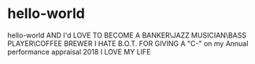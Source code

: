 # hello-world
hello-world AND I'd LOVE TO BECOME A BANKER\JAZZ MUSICIAN\BASS PLAYER\COFFEE BREWER
I HATE B.O.T. FOR GIVING A "C-"  on my Annual performance appraisal 2018
I LOVE MY LIFE
